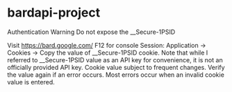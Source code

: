 # bardapi-project
Authentication
Warning Do not expose the __Secure-1PSID

Visit https://bard.google.com/
F12 for console
Session: Application → Cookies → Copy the value of __Secure-1PSID cookie.
Note that while I referred to __Secure-1PSID value as an API key for convenience, it is not an officially provided API key. Cookie value subject to frequent changes. Verify the value again if an error occurs. Most errors occur when an invalid cookie value is entered.
